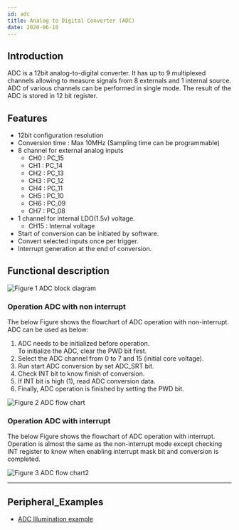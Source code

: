 ```yaml
---
id: adc
title: Analog to Digital Converter (ADC)
date: 2020-06-10
--- 
```



## Introduction

ADC is a 12bit analog-to-digital converter. It has up to 9 multiplexed channels allowing to measure signals from 8 externals and 1 internal source. 
ADC of various channels can be performed in single mode. The result of the ADC is stored in 12 bit register.


## Features 

  * 12bit configuration resolution
  * Conversion time : Max 10MHz (Sampling time can be programmable)
  * 8 channel for external analog inputs
    * CH0 : PC_15
    * CH1 : PC_14
    * CH2 : PC_13
    * CH3 : PC_12
    * CH4 : PC_11
    * CH5 : PC_10
    * CH6 : PC_09
    * CH7 : PC_08
  * 1 channel for internal LDO(1.5v) voltage.
    * CH15 : Internal voltage
  * Start of conversion can be initiated by software.
  * Convert selected inputs once per trigger.
  * Interrupt generation at the end of conversion.


## Functional description

![Figure 1 ADC block diagram](/img/products/w7500p/peripheral/adc_block_diagram.jpg)

### Operation ADC with non interrupt

The below Figure shows the flowchart of ADC operation with non-interrupt.   
ADC can be used as below:  

1. ADC needs to be initialized before operation.  
To initialize the ADC, clear the PWD bit first.  
2. Select the ADC channel from 0 to 7 and 15 (initial core voltage).  
3. Run start ADC conversion by set ADC_SRT bit.  
4. Check INT bit to know finish of conversion.  
5. If INT bit is high (1), read ADC conversion data.  
6. Finally, ADC operation is finished by setting the PWD bit.  


![Figure 2 ADC flow chart](/img/products/w7500p/peripheral/adc_flow_chart.jpg)

### Operation ADC with interrupt

The below Figure shows the flowchart of ADC operation with interrupt. 
Operation is almost the same as the non-interrupt mode except checking INT register to know when enabling interrupt mask bit and conversion is completed. 

![Figure 3 ADC flow chart2](/img/products/w7500p/peripheral/adc_flow_chart2.jpg)

------------------------------

## Peripheral_Examples

- [ADC Illumination example](illumination-sensor.md)
